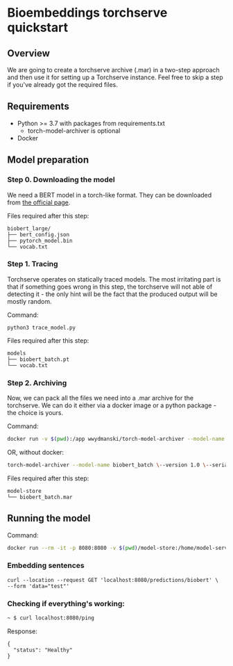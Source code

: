 # Bioembeddings torchserve quickstart

## Overview
We are going to create a torchserve archive (.mar) in a two-step approach and then use it for setting up a Torchserve instance. Feel free to skip a step if you've already got the required files.

## Requirements
 - Python >= 3.7 with packages from requirements.txt
    - torch-model-archiver is optional
 - Docker

## Model preparation
### Step 0. Downloading the model
We need a BERT model in a torch-like format. They can be downloaded from [the official page](https://github.com/google-research/bert). 

Files required after this step:
```
biobert_large/
├── bert_config.json
├── pytorch_model.bin
└── vocab.txt
```

### Step 1. Tracing
Torchserve operates on statically traced models. The most irritating part is that if something goes wrong in this step, the torchserve will not able of detecting it - the only hint will be the fact that the produced output will be mostly random.

Command: 
```
python3 trace_model.py
```

Files required after this step:
```
models
├── biobert_batch.pt
└── vocab.txt
```

### Step 2. Archiving
Now, we can pack all the files we need into a .mar archive for the torchserve. We can do it either via a docker image or a python package - the choice is yours.

Command:
```bash
docker run -v $(pwd):/app wwydmanski/torch-model-archiver --model-name biobert_batch \--version 1.0 \--serialized-file ./models/biobert_batch.pt \--extra-files ./models/vocab.txt,./utils.py,./bert_helper.py,./handler.py,./bert_tokenizer.py --handler my_handler.py  --export-path ./model-store -f
```
OR, without docker:
```bash
torch-model-archiver --model-name biobert_batch \--version 1.0 \--serialized-file ./models/biobert_batch.pt \--extra-files ./models/vocab.txt,./utils.py,./bert_helper.py,./handler.py,./bert_tokenizer.py --handler my_handler.py  --export-path ./model-store -f
```

Files required after this step:
```
model-store
└── biobert_batch.mar
```

## Running the model
Command:
```bash
docker run --rm -it -p 8080:8080 -v $(pwd)/model-store:/home/model-server/model-store pytorch/torchserve torchserve --start --model-store model-store --models biobert=biobert_batch.mar
```

### Embedding sentences
```
curl --location --request GET 'localhost:8080/predictions/biobert' \
--form 'data="test"'
```

### Checking if everything's working:
```bash
~ $ curl localhost:8080/ping
```
Response:
```
{
  "status": "Healthy"
}
```
